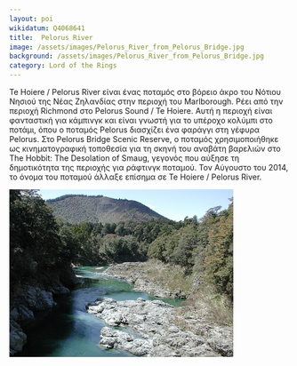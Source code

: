 ```yaml
---
layout: poi
wikidatum: Q4068641
title:  Pelorus River
image: /assets/images/Pelorus_River_from_Pelorus_Bridge.jpg
background: /assets/images/Pelorus_River_from_Pelorus_Bridge.jpg
category: Lord of the Rings
---
```


<p>Te Hoiere / Pelorus River είναι ένας ποταμός στο βόρειο άκρο του Νότιου Νησιού της Νέας Ζηλανδίας στην περιοχή του Marlborough. Ρέει από την περιοχή Richmond στο Pelorus Sound / Te Hoiere. Αυτή η περιοχή είναι φανταστική για κάμπινγκ και είναι γνωστή για το υπέροχο κολύμπι στο ποτάμι, όπου ο ποταμός Pelorus διασχίζει ένα φαράγγι στη γέφυρα Pelorus. Στο Pelorus Bridge Scenic Reserve, ο ποταμός χρησιμοποιήθηκε ως κινηματογραφική τοποθεσία για τη σκηνή του αναβάτη βαρελιών στο The Hobbit: The Desolation of Smaug, γεγονός που αύξησε τη δημοτικότητα της περιοχής για ράφτινγκ ποταμού. Τον Αύγουστο του 2014, το όνομα του ποταμού άλλαξε επίσημα σε Te Hoiere / Pelorus River.</p>

<img src= "/assets/images/Pelorus_River_from_Pelorus_Bridge.jpg" style="width: 80%; height: 5%;">

